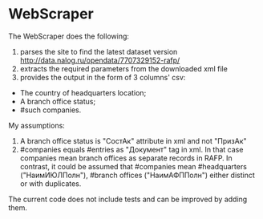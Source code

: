 # WebScraper
The WebScraper does the following:
1. parses the site to find the latest dataset version http://data.nalog.ru/opendata/7707329152-rafp/
2. extracts the required parameters from the downloaded xml file
3. provides the output in the form of 3 columns' csv:
  - The country of headquarters location;
  - A branch office status;
  - #such companies.
 
 My assumptions:
 1. A branch office status is "СостАк" attribute in xml and not "ПризАк"
 2. #companies equals #entries as "Документ" tag in xml. In that case companies mean branch offices as separate records in RAFP. 
 In contrast, it could be assumed that #companies mean #headquarters ("НаимИЮЛПолн"), #branch offices ("НаимАФППолн") either distinct or with duplicates.
 
 The current code does not include tests and can be improved by adding them.
